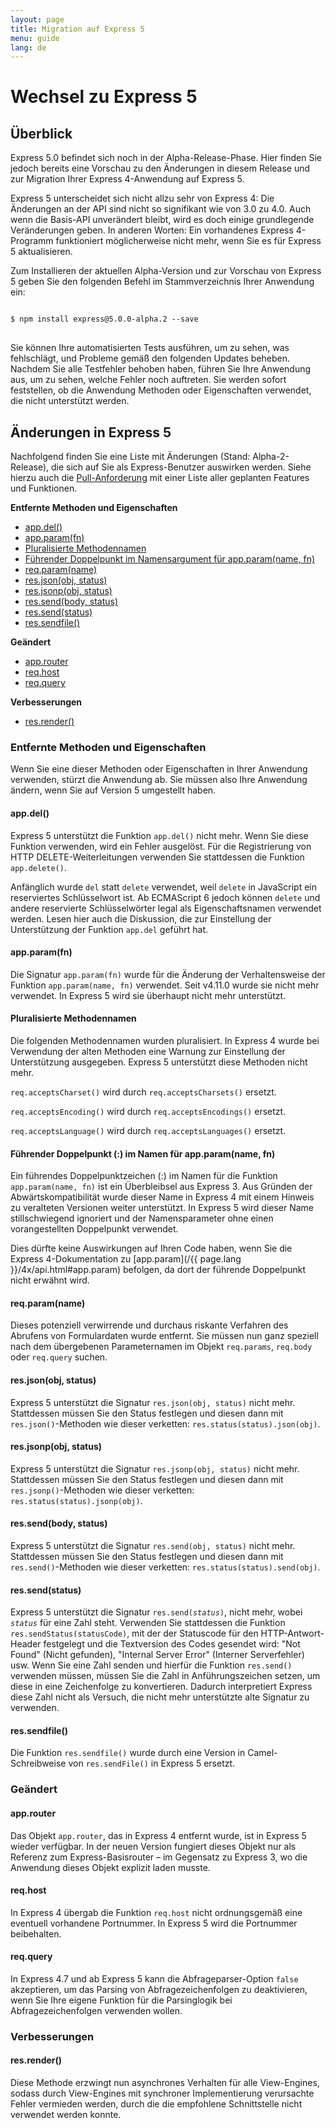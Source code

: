 ```yaml
---
layout: page
title: Migration auf Express 5
menu: guide
lang: de
---
```


# Wechsel zu Express 5

<h2 id="overview">Überblick</h2>

Express 5.0 befindet sich noch in der Alpha-Release-Phase. Hier finden Sie jedoch bereits eine Vorschau zu den Änderungen in diesem Release und zur Migration Ihrer Express 4-Anwendung auf Express 5.

Express 5 unterscheidet sich nicht allzu sehr von Express 4: Die Änderungen an der API sind nicht so signifikant wie von 3.0 zu 4.0. Auch wenn die Basis-API unverändert bleibt, wird es doch einige grundlegende Veränderungen geben. In anderen Worten: Ein vorhandenes Express 4-Programm funktioniert möglicherweise nicht mehr, wenn Sie es für Express 5 aktualisieren.

Zum Installieren der aktuellen Alpha-Version und zur Vorschau von Express 5 geben Sie den folgenden Befehl im Stammverzeichnis Ihrer Anwendung ein:

<pre>
<code class="language-sh" translate="no">
$ npm install express@5.0.0-alpha.2 --save
</code>
</pre>

Sie können Ihre automatisierten Tests ausführen, um zu sehen, was fehlschlägt, und Probleme gemäß den folgenden Updates beheben. Nachdem Sie alle Testfehler behoben haben, führen Sie Ihre Anwendung aus, um zu sehen, welche Fehler noch auftreten. Sie werden sofort feststellen, ob die Anwendung Methoden oder Eigenschaften verwendet, die nicht unterstützt werden.

<h2 id="changes">Änderungen in Express 5</h2>

Nachfolgend finden Sie eine Liste mit Änderungen (Stand: Alpha-2-Release), die sich auf Sie als Express-Benutzer auswirken werden. Siehe hierzu auch die [Pull-Anforderung](https://github.com/strongloop/express/pull/2237) mit einer Liste aller geplanten Features und Funktionen.

**Entfernte Methoden und Eigenschaften**

<ul class="doclist">
  <li><a href="#app.del">app.del()</a></li>
  <li><a href="#app.param">app.param(fn)</a></li>
  <li><a href="#plural">Pluralisierte Methodennamen</a></li>
  <li><a href="#leading">Führender Doppelpunkt im Namensargument für app.param(name, fn)</a></li>
  <li><a href="#req.param">req.param(name)</a></li>
  <li><a href="#res.json">res.json(obj, status)</a></li>
  <li><a href="#res.jsonp">res.jsonp(obj, status)</a></li>
  <li><a href="#res.send.body">res.send(body, status)</a></li>
  <li><a href="#res.send.status">res.send(status)</a></li>
  <li><a href="#res.sendfile">res.sendfile()</a></li>
</ul>

**Geändert**

<ul class="doclist">
  <li><a href="#app.router">app.router</a></li>
  <li><a href="#req.host">req.host</a></li>
  <li><a href="#req.query">req.query</a></li>
</ul>

**Verbesserungen**

<ul class="doclist">
  <li><a href="#res.render">res.render()</a></li>
</ul>

<h3>Entfernte Methoden und Eigenschaften</h3>

Wenn Sie eine dieser Methoden oder Eigenschaften in Ihrer Anwendung verwenden, stürzt die Anwendung ab. Sie müssen also Ihre Anwendung ändern, wenn Sie auf Version 5 umgestellt haben.

<h4 id="app.del">app.del()</h4>

Express 5 unterstützt die Funktion `app.del()` nicht mehr. Wenn Sie diese Funktion verwenden, wird ein Fehler ausgelöst. Für die Registrierung von HTTP DELETE-Weiterleitungen verwenden Sie stattdessen die Funktion `app.delete()`.

Anfänglich wurde `del` statt `delete` verwendet, weil `delete` in JavaScript ein reserviertes Schlüsselwort ist. Ab ECMAScript 6 jedoch können `delete` und andere reservierte Schlüsselwörter legal als Eigenschaftsnamen verwendet werden. Lesen hier auch die Diskussion, die zur Einstellung der Unterstützung der Funktion `app.del` geführt hat.

<h4 id="app.param">app.param(fn)</h4>

Die Signatur `app.param(fn)` wurde für die Änderung der Verhaltensweise der Funktion `app.param(name, fn)` verwendet. Seit v4.11.0 wurde sie nicht mehr verwendet.  In Express 5 wird sie überhaupt nicht mehr unterstützt.

<h4 id="plural">Pluralisierte Methodennamen</h4>

Die folgenden Methodennamen wurden pluralisiert. In Express 4 wurde bei Verwendung der alten Methoden eine Warnung zur Einstellung der Unterstützung ausgegeben. Express 5 unterstützt diese Methoden nicht mehr.

`req.acceptsCharset()` wird durch `req.acceptsCharsets()` ersetzt.

`req.acceptsEncoding()` wird durch `req.acceptsEncodings()` ersetzt.

`req.acceptsLanguage()` wird durch `req.acceptsLanguages()` ersetzt.

<h4 id="leading">Führender Doppelpunkt (:) im Namen für app.param(name, fn)</h4>

Ein führendes Doppelpunktzeichen (:) im Namen für die Funktion `app.param(name, fn)` ist ein Überbleibsel aus Express 3. Aus Gründen der Abwärtskompatibilität wurde dieser Name in Express 4 mit einem Hinweis zu veralteten Versionen weiter unterstützt. In Express 5 wird dieser Name stillschwiegend ignoriert und der Namensparameter ohne einen vorangestellten Doppelpunkt verwendet.

Dies dürfte keine Auswirkungen auf Ihren Code haben, wenn Sie die Express 4-Dokumentation zu [app.param](/{{ page.lang }}/4x/api.html#app.param) befolgen, da dort der führende Doppelpunkt nicht erwähnt wird.

<h4 id="req.param">req.param(name)</h4>

Dieses potenziell verwirrende und durchaus riskante Verfahren des Abrufens von Formulardaten wurde entfernt. Sie müssen nun ganz speziell nach dem übergebenen Parameternamen im Objekt `req.params`, `req.body` oder `req.query` suchen.

<h4 id="res.json">res.json(obj, status)</h4>

Express 5 unterstützt die Signatur `res.json(obj, status)` nicht mehr. Stattdessen müssen Sie den Status festlegen und diesen dann mit `res.json()`-Methoden wie  dieser verketten: `res.status(status).json(obj)`.

<h4 id="res.jsonp">res.jsonp(obj, status)</h4>

Express 5 unterstützt die Signatur `res.jsonp(obj, status)` nicht mehr. Stattdessen müssen Sie den Status festlegen und diesen dann mit `res.jsonp()`-Methoden wie  dieser verketten: `res.status(status).jsonp(obj)`.

<h4 id="res.send.body">res.send(body, status)</h4>

Express 5 unterstützt die Signatur `res.send(obj, status)` nicht mehr. Stattdessen müssen Sie den Status festlegen und diesen dann mit `res.send()`-Methoden wie  dieser verketten: `res.status(status).send(obj)`.

<h4 id="res.send.status">res.send(status)</h4>

Express 5 unterstützt die Signatur <code>res.send(<em>status</em>)</code>, nicht mehr, wobei *`status`* für eine Zahl steht. Verwenden Sie stattdessen die Funktion `res.sendStatus(statusCode)`, mit der der Statuscode für den HTTP-Antwort-Header festgelegt und die Textversion des Codes gesendet wird: "Not Found" (Nicht gefunden), "Internal Server Error" (Interner Serverfehler) usw. Wenn Sie eine Zahl senden und hierfür die Funktion `res.send()` verwenden müssen, müssen Sie die Zahl in Anführungszeichen setzen, um diese in eine Zeichenfolge zu konvertieren. Dadurch interpretiert Express diese Zahl nicht als Versuch, die nicht mehr unterstützte alte Signatur zu verwenden.

<h4 id="res.sendfile">res.sendfile()</h4>

Die Funktion `res.sendfile()` wurde durch eine Version in Camel-Schreibweise von `res.sendFile()` in Express 5 ersetzt.

<h3>Geändert</h3>

<h4 id="app.router">app.router</h4>

Das Objekt `app.router`, das in Express 4 entfernt wurde, ist in Express 5 wieder verfügbar. In der neuen Version fungiert dieses Objekt nur als Referenz zum Express-Basisrouter – im Gegensatz zu Express 3, wo die Anwendung dieses Objekt explizit laden musste.

<h4 id="req.host">req.host</h4>

In Express 4 übergab die Funktion `req.host` nicht ordnungsgemäß eine eventuell vorhandene Portnummer. In Express 5 wird die Portnummer beibehalten.

<h4 id="req.query">req.query</h4>

In Express 4.7 und ab Express 5 kann die Abfrageparser-Option `false` akzeptieren, um das Parsing von Abfragezeichenfolgen zu deaktivieren, wenn Sie Ihre eigene Funktion für die Parsinglogik bei Abfragezeichenfolgen verwenden wollen.

<h3>Verbesserungen</h3>

<h4 id="res.render">res.render()</h4>

Diese Methode erzwingt nun asynchrones Verhalten für alle View-Engines, sodass durch View-Engines mit synchroner Implementierung verursachte Fehler vermieden werden, durch die die empfohlene Schnittstelle nicht verwendet werden konnte.

